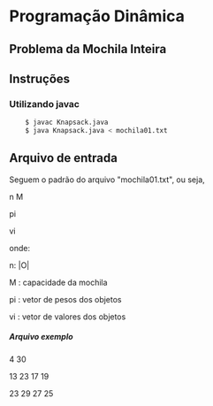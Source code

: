 # Programação Dinâmica
## Problema da Mochila Inteira

## Instruções

### Utilizando javac
```sh
    $ javac Knapsack.java
    $ java Knapsack.java < mochila01.txt
```
## Arquivo de entrada
Seguem o padrão do arquivo "mochila01.txt", ou seja, 

n M

pi

vi

onde:

n: |O|

M : capacidade da mochila

pi : vetor de pesos dos objetos

vi : vetor de valores dos objetos

##### Arquivo exemplo
4 30

13 23 17 19

23 29 27 25
